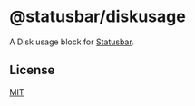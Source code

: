 # @statusbar/diskusage

A Disk usage block for [Statusbar](https://github.com/goto-bus-stop/statusbar).

## License

[MIT](../../LICENSE)
